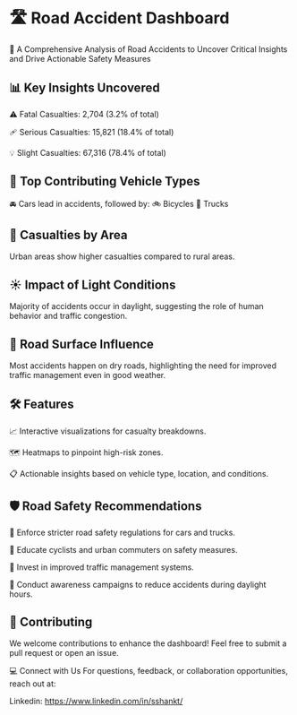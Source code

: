 # 🛣️ Road Accident Dashboard

🚧 A Comprehensive Analysis of Road Accidents to Uncover Critical Insights and Drive Actionable Safety Measures

## 📊 Key Insights Uncovered

⚠️ Fatal Casualties: 2,704 (3.2% of total)

🩹 Serious Casualties: 15,821 (18.4% of total)

💡 Slight Casualties: 67,316 (78.4% of total)

## 🚗 Top Contributing Vehicle Types

🚘 Cars lead in accidents, followed by:
🚲 Bicycles
🚛 Trucks

## 🌆 Casualties by Area

Urban areas show higher casualties compared to rural areas.

## ☀️ Impact of Light Conditions

Majority of accidents occur in daylight, suggesting the role of human behavior and traffic congestion.

## 🌄 Road Surface Influence

Most accidents happen on dry roads, highlighting the need for improved traffic management even in good weather.

## 🛠️ Features

📈 Interactive visualizations for casualty breakdowns.

🗺️ Heatmaps to pinpoint high-risk zones.

📋 Actionable insights based on vehicle type, location, and conditions.

## 🛡️ Road Safety Recommendations

🛑 Enforce stricter road safety regulations for cars and trucks.

🚸 Educate cyclists and urban commuters on safety measures.

🚥 Invest in improved traffic management systems.

📢 Conduct awareness campaigns to reduce accidents during daylight hours.

## 🌟 Contributing

We welcome contributions to enhance the dashboard! Feel free to submit a pull request or open an issue.


💻 Connect with Us
For questions, feedback, or collaboration opportunities, reach out at:

Linkedin: https://www.linkedin.com/in/sshankt/


